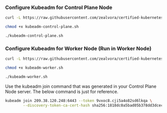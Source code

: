 ### Configure Kubeadm for Control Plane Node
```sh
curl -L https://raw.githubusercontent.com/zealvora/certified-kubernetes-security-specialist/refs/heads/main/domain-2-cluster-hardening/kubeadm-automate.sh -o kubeadm-control-plane.sh

chmod +x kubeadm-control-plane.sh

./kubeadm-control-plane.sh
```

### Configure Kubeadm for Worker Node (Run in Worker Node)
```sh
curl -L https://raw.githubusercontent.com/zealvora/certified-kubernetes-security-specialist/refs/heads/main/domain-2-cluster-hardening/kubeadm-worker-automate.sh -o kubeadm-worker.sh

chmod +x kubeadm-worker.sh

./kubeadm-worker.sh
```
Use the kubeadm join command that was generated in your Control Plane Node server. The below command is just for reference.
```sh
kubeadm join 209.38.120.248:6443 --token 9vxoc8.cji5a4o82sd6lkqa \
        --discovery-token-ca-cert-hash sha256:1818dc0a5bad05b378dd3dcec2c048fd798e8f6ff69b396db4f5352b63414baf
```

